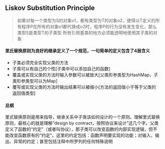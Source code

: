 ## Liskov Substitution Principle
> 如果对每一个类型为S的对象o1，都有类型为T的对象o2，使得以T定义的所有程序P在所有的对象o1都代换成o2时，程序P的行为没有发生变化，那么类型S是类型T的子类型
> 所有引用基类的地方必须能透明地使用其子类的对象

#### 里氏替换原则为良好的继承定义了一个规范，一句简单的定义包含了4层含义
* 子类必须完全实现父类的方法
* 子类可以有自己的个性[子类中可以添加自己的函数]
* 覆盖或实现父类的方法时输入参数可以被放大[父类形参类型为HashMap，子类形参类型可以为Map]
* 覆写或实现父类的方法时输出结果可以被缩小[方法的返回值小于等于父类的返回值类型]

#### 总纲
里式替换原则是用来指导，继承关系中子类该如何设计的一个原则。理解里式替换原则，最核心的就是理解“design by contract，按照协议来设计”这几个字。父类定义了函数的“约定”（或者叫协议），那子类可以改变函数的内部实现逻辑，但不能改变函数原有的“约定”。这里的约定包括：函数声明要实现的功能；对输入、输出、异常的约定；甚至包括注释中所罗列的任何特殊说明